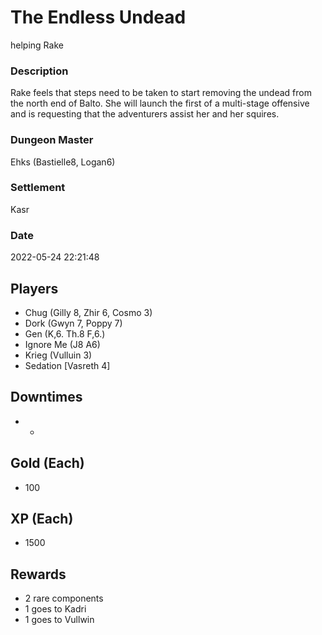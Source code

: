 # The Endless Undead
helping Rake
### Description
Rake feels that steps need to be taken to start removing the undead from the north end of Balto. She will launch the first of a multi-stage offensive and is requesting that the adventurers assist her and her squires.
### Dungeon Master
Ehks (Bastielle8, Logan6)
### Settlement
Kasr
### Date
2022-05-24 22:21:48
## Players
* Chug (Gilly 8, Zhir 6, Cosmo 3)
* Dork (Gwyn 7, Poppy 7)
* Gen (K,6. Th.8 F,6.)
* Ignore Me (J8 A6)
* Krieg (Vulluin 3)
* Sedation [Vasreth 4]
## Downtimes
* -
## Gold (Each)
* 100
## XP (Each)
* 1500
## Rewards
* 2 rare components 
* 1 goes to Kadri
* 1 goes to Vullwin